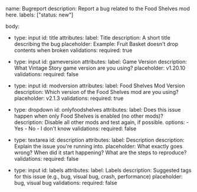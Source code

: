 name: Bugreport
description: Report a bug related to the Food Shelves mod here.
labels: ["status: new"]

body:
  - type: input
    id: title
    attributes:
      label: Title
      description: A short title describing the bug
      placeholder: Example: Fruit Basket doesn't drop contents when broken
    validations:
      required: true

  - type: input
    id: gameversion
    attributes:
      label: Game Version
      description: What Vintage Story game version are you using?
      placeholder: v1.20.10
    validations:
      required: false

  - type: input
    id: modversion
    attributes:
      label: Food Shelves Mod Version
      description: Which version of the Food Shelves mod are you using?
      placeholder: v2.1.3
    validations:
      required: true

  - type: dropdown
    id: onlyfoodshelves
    attributes:
      label: Does this issue happen when only Food Shelves is enabled (no other mods)?
      description: Disable all other mods and test again, if possible.
      options:
        - Yes
        - No
        - I don't know
    validations:
      required: false

  - type: textarea
    id: description
    attributes:
      label: Description
      description: Explain the issue you're running into.
      placeholder: What exactly goes wrong? When did it start happening? What are the steps to reproduce?
    validations:
      required: false

  - type: input
    id: labels
    attributes:
      label: Labels
      description: Suggested tags for this issue (e.g., bug, visual bug, crash, performance)
      placeholder: bug, visual bug
    validations:
      required: false
